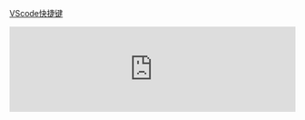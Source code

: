 
[VScode快捷键](https://www.cnblogs.com/jpfss/p/10956650.html)

<iframe id="vscode_shortcut_key" src="https://www.cnblogs.com/jpfss/p/10956650.html" width="100%" onload="this.height=innerHeight" scrolling="no" frameborder="0" />